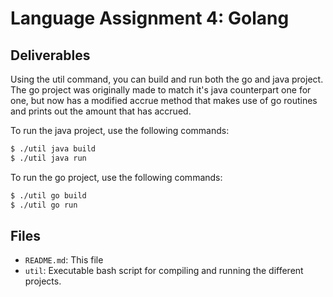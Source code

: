 # Language Assignment 4: Golang

## Deliverables
Using the util command, you can build and run both the go and java project. The go project
was originally made to match it's java counterpart one for one, but now has a modified accrue
method that makes use of go routines and prints out the amount that has accrued.

To run the java project, use the following commands:
```bash
$ ./util java build
$ ./util java run
```

To run the go project, use the following commands:
```bash
$ ./util go build
$ ./util go run
```

## Files
- `README.md`: This file
- `util`: Executable bash script for compiling and running the different projects.